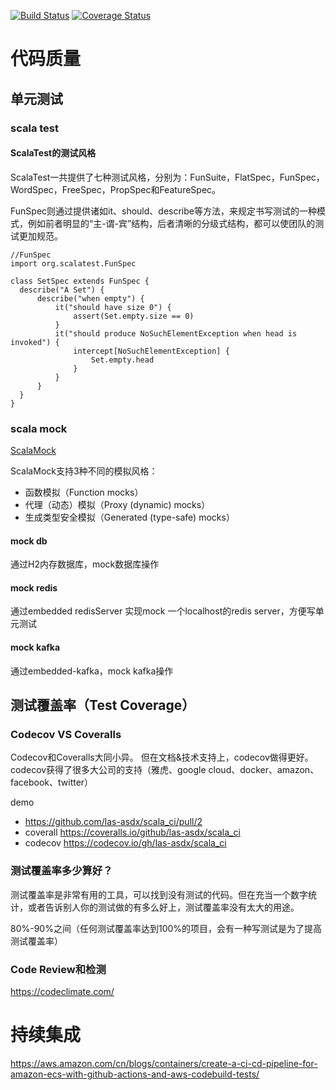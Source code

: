 
[![Build Status](https://travis-ci.org/las-asdx/scala_ci.svg?branch=main)](https://travis-ci.org/las-asdx/scala_ci)
[![Coverage Status](https://coveralls.io/repos/github/las-asdx/scala_ci/badge.svg?branch=main)](https://coveralls.io/github/las-asdx/scala_ci?branch=main)

# 代码质量

##  单元测试

### scala test

#### ScalaTest的测试风格

  ScalaTest一共提供了七种测试风格，分别为：FunSuite，FlatSpec，FunSpec，WordSpec，FreeSpec，PropSpec和FeatureSpec。
  
  FunSpec则通过提供诸如it、should、describe等方法，来规定书写测试的一种模式，例如前者明显的“主-谓-宾”结构，后者清晰的分级式结构，都可以使团队的测试更加规范。
```
//FunSpec
import org.scalatest.FunSpec

class SetSpec extends FunSpec {
  describe("A Set") {
      describe("when empty") {
          it("should have size 0") {
              assert(Set.empty.size == 0)
          }
          it("should produce NoSuchElementException when head is invoked") {
              intercept[NoSuchElementException] {
                  Set.empty.head
              }
          }
      }
  }
}
```
### scala mock

[ScalaMock](https://scalamock.org/user-guide/)

ScalaMock支持3种不同的模拟风格：

- 函数模拟（Function mocks）
- 代理（动态）模拟（Proxy (dynamic) mocks）
- 生成类型安全模拟（Generated (type-safe) mocks）

#### mock db
    
  通过H2内存数据库，mock数据库操作

#### mock redis

  通过embedded redisServer 实现mock 一个localhost的redis server，方便写单元测试

#### mock kafka

  通过embedded-kafka，mock kafka操作

## 测试覆盖率（Test Coverage）

### Codecov VS Coveralls
    
  Codecov和Coveralls大同小异。 但在文档&技术支持上，codecov做得更好。codecov获得了很多大公司的支持（雅虎、google cloud、docker、amazon、facebook、twitter）
  
  demo
- https://github.com/las-asdx/scala_ci/pull/2
- coverall https://coveralls.io/github/las-asdx/scala_ci
- codecov https://codecov.io/gh/las-asdx/scala_ci

### 测试覆盖率多少算好？

  测试覆盖率是非常有用的工具，可以找到没有测试的代码。但在充当一个数字统计，或者告诉别人你的测试做的有多么好上，测试覆盖率没有太大的用途。

  80%-90%之间（任何测试覆盖率达到100%的项目，会有一种写测试是为了提高测试覆盖率）

### Code Review和检测

https://codeclimate.com/
    
# 持续集成

https://aws.amazon.com/cn/blogs/containers/create-a-ci-cd-pipeline-for-amazon-ecs-with-github-actions-and-aws-codebuild-tests/


